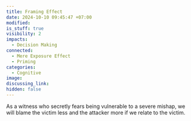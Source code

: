 ```yaml
---
title: Framing Effect
date: 2024-10-10 09:45:47 +07:00
modified: 
is_stuff: true
visibility: 2
impacts:
  - Decision Making
connected:
  - Mere Exposure Effect
  - Priming
categories:
  - Cognitive
image: 
discussing_link: 
hidden: false
---
```


As a witness who secretly fears being vulnerable to a severe mishap, we will blame the victim less and the attacker more if we relate to the victim.